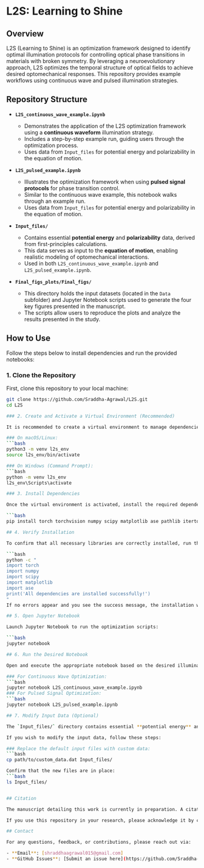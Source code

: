 # L2S: Learning to Shine 

## Overview
L2S (Learning to Shine) is an optimization framework designed to identify optimal illumination protocols for controlling optical phase transitions in materials with broken symmetry. By leveraging a neuroevolutionary approach, L2S optimizes the temporal structure of optical fields to achieve desired optomechanical responses. This repository provides example workflows using continuous wave and pulsed illumination strategies.  

## Repository Structure  

- **`L2S_continuous_wave_example.ipynb`**  
  - Demonstrates the application of the L2S optimization framework using a **continuous waveform** illumination strategy.  
  - Includes a step-by-step example run, guiding users through the optimization process.  
  - Uses data from `Input_files` for potential energy and polarizability in the equation of motion.  

- **`L2S_pulsed_example.ipynb`**  
  - Illustrates the optimization framework when using **pulsed signal protocols** for phase transition control.  
  - Similar to the continuous wave example, this notebook walks through an example run.  
  - Uses data from `Input_files` for potential energy and polarizability in the equation of motion.  

- **`Input_files/`**  
  - Contains essential **potential energy** and **polarizability** data, derived from first-principles calculations.  
  - This data serves as input to the **equation of motion**, enabling realistic modeling of optomechanical interactions.  
  - Used in both `L2S_continuous_wave_example.ipynb` and `L2S_pulsed_example.ipynb`.  

- **`Final_figs_plots/Final_figs/`**  
  - This directory holds the input datasets (located in the `Data` subfolder) and Jupyter Notebook scripts used to generate the four key figures presented in the manuscript.  
  - The scripts allow users to reproduce the plots and analyze the results presented in the study.
 
## How to Use  

Follow the steps below to install dependencies and run the provided notebooks:

### 1. Clone the Repository  
First, clone this repository to your local machine:  
```bash
git clone https://github.com/Sraddha-Agrawal/L2S.git
cd L2S

### 2. Create and Activate a Virtual Environment (Recommended) 

It is recommended to create a virtual environment to manage dependencies and avoid conflicts.

### On macOS/Linux:
```bash
python3 -m venv l2s_env
source l2s_env/bin/activate

### On Windows (Command Prompt):
```bash
python -m venv l2s_env
l2s_env\Scripts\activate

### 3. Install Dependencies

Once the virtual environment is activated, install the required dependencies:

```bash
pip install torch torchvision numpy scipy matplotlib ase pathlib itertools copy random time pickle

## 4. Verify Installation

To confirm that all necessary libraries are correctly installed, run the following command:

```bash
python -c "
import torch
import numpy
import scipy
import matplotlib
import ase
print('All dependencies are installed successfully!')
"
If no errors appear and you see the success message, the installation was successful.

## 5. Open Jupyter Notebook

Launch Jupyter Notebook to run the optimization scripts:

```bash
jupyter notebook

## 6. Run the Desired Notebook

Open and execute the appropriate notebook based on the desired illumination protocol:

### For Continuous Wave Optimization:
```bash
jupyter notebook L2S_continuous_wave_example.ipynb
### For Pulsed Signal Optimization:
```bash
jupyter notebook L2S_pulsed_example.ipynb

## 7. Modify Input Data (Optional)

The `Input_files/` directory contains essential **potential energy** and **polarizability** data derived from first-principles calculations.

If you wish to modify the input data, follow these steps:

### Replace the default input files with custom data:
```bash
cp path/to/custom_data.dat Input_files/

Confirm that the new files are in place:
```bash
ls Input_files/


## Citation  

The manuscript detailing this work is currently in preparation. A citation link will be provided here once it is published.  

If you use this repository in your research, please acknowledge it by citing the upcoming publication.  

## Contact

For any questions, feedback, or contributions, please reach out via:  

- **Email**: [shraddhaagrawal015@gmail.com]  
- **GitHub Issues**: [Submit an issue here](https://github.com/Sraddha-Agrawal/L2S/issues)  


